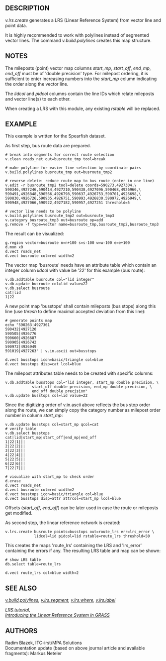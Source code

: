 ## DESCRIPTION

*v.lrs.create* generates a LRS (Linear Reference System) from vector
line and point data.

It is highly recommended to work with polylines instead of segmented
vector lines. The command *v.build.polylines* creates this map
structure.

## NOTES

The mileposts (point) vector map columns *start_mp*, *start_off*,
*end_mp*, *end_off* must be of \'double precision\' type. For milepost
ordering, it is sufficient to enter increasing numbers into the
*start_mp* column indicating the order along the vector line.

The *lidcol* and *pidcol* columns contain the line IDs which relate
mileposts and vector line(s) to each other.

When creating a LRS with this module, any existing *rstable* will be
replaced.

## EXAMPLE

This example is written for the Spearfish dataset.

As first step, bus route data are prepared.

```
# break into segments for correct route selection
v.clean roads_net out=busroute_tmp tool=break

# make polyline for easier line selection by coordinate pairs
v.build.polylines busroute_tmp out=busroute_tmp2

# reverse delete: reduce route map to bus route (enter in one line)
v.edit -r busroute_tmp2 tool=delete coords=590273,4927304,\
590346,4927246,590414,4927210,590438,4927096,590468,4926966,\
590491,4926848,590566,4926798,590637,4926753,590701,4926698,\
590830,4926726,590935,4926751,590993,4926830,590972,4926949,\
590948,4927066,590922,4927182,590957,4927251 threshold=5

# vector line needs to be polyline
v.build.polylines busroute_tmp2 out=busroute_tmp3
v.category busroute_tmp3 out=busroute op=add
g.remove -f type=vector name=busroute_tmp,busroute_tmp2,busroute_tmp3
```

The result can be visualized:

```
g.region vector=busroute n=n+100 s=s-100 w=w-100 e=e+100
d.mon x0
d.vect roads_net
d.vect busroute col=red width=2
```

The vector map \'busroute\' needs have an attribute table which contain
an integer column *lidcol* with value be \'22\' for this example (bus
route):

```
v.db.addtable busroute col="lid integer"
v.db.update busroute col=lid value=22
v.db.select busroute
cat|lid
1|22
```

A new point map \'busstops\' shall contain mileposts (bus stops) along
this line (use *thresh* to define maximal accepted deviation from this
line):

```
# generate points map
echo "590263|4927361
590432|4927120
590505|4926776
590660|4926687
590905|4926742
590972|4926949
591019|4927263" | v.in.ascii out=busstops

d.vect busstops icon=basic/triangle col=blue
d.vect busstops disp=cat lcol=blue
```

The milepost attributes table needs to be created with specific columns:

```
v.db.addtable busstops col="lid integer, start_mp double precision, \
            start_off double precision, end_mp double precision, \
            end_off double precision"
v.db.update busstops col=lid value=22
```

Since the digitizing order of v.in.ascii above reflects the bus stop
order along the route, we can simply copy the category number as
milepost order number in column *start_mp*:

```
v.db.update busstops col=start_mp qcol=cat
# verify table
v.db.select busstops
cat|lid|start_mp|start_off|end_mp|end_off
1|22|1|||
2|22|2|||
3|22|3|||
4|22|4|||
5|22|5|||
6|22|6|||
7|22|7|||

# visualize with start_mp to check order
d.erase
d.vect roads_net
d.vect busroute col=red width=2
d.vect busstops icon=basic/triangle col=blue
d.vect busstops disp=attr attrcol=start_mp lcol=blue
```

Offsets (*start_off*, *end_off*) can be later used in case the route or
mileposts get modified.

As second step, the linear reference network is created:

```
v.lrs.create busroute points=busstops out=route_lrs err=lrs_error \
             lidcol=lid pidcol=lid rstable=route_lrs threshold=50
```

This creates the maps \'route_lrs\' containing the LRS and \'lrs_error\'
containing the errors if any. The resulting LRS table and map can be
shown:

```
# show LRS table
db.select table=route_lrs

d.vect route_lrs col=blue width=2
```

## SEE ALSO

*[v.build.polylines](v.build.polylines.html),
[v.lrs.segment](v.lrs.segment.html), [v.lrs.where](v.lrs.where.html),
[v.lrs.label](v.lrs.label.html)*

*[LRS tutorial](lrs.html),\
[Introducing the Linear Reference System in
GRASS](http://gisws.media.osaka-cu.ac.jp/grass04/viewpaper.php?id=50)*

## AUTHORS

Radim Blazek, ITC-irst/MPA Solutions\
Documentation update (based on above journal article and available
fragments): Markus Neteler
